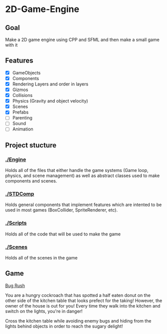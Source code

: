 # 2D-Game-Engine
## Goal 
Make a 2D game engine using CPP and SFML and then make a small game with it

## Features
- [x] GameObjects
- [x] Components
- [x] Rendering Layers and order in layers
- [x] Gizmos
- [x] Collisions
- [x] Physics (Gravity and object velocity)
- [x] Scenes
- [x] Prefabs
- [ ] Parenting
- [ ] Sound
- [ ] Animation

## Project stucture
### [./Engine](Engine)
Holds all of the files that either handle the game systems (Game loop, physics, and scene management) as well as abstract classes used to make components and scenes.
### [./STDComp](STDComp)
Holds general components that implement features which are intented to be used in most games (BoxCollider, SpriteRenderer, etc).
### [./Scripts](Scripts)
Holds all of the code that will be used to make the game
### [./Scenes](Scenes)
Holds all of the scenes in the game

## Game
[Bug Rush](https://digocorbellini.itch.io/bug-rush)

You are a hungry cockroach that has spotted a half eaten donut on the other side of the kitchen table that looks prefect for the taking! However, the owner of the house is out for you! Every time they walk into the kitchen and switch on the lights, you're in danger! 

Cross the kitchen table while avoiding enemy bugs and hiding from the lights behind objects in order to reach the sugary delight!


